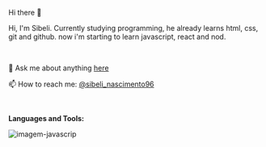 Hi there :pray:


Hi, I'm Sibeli. Currently studying programming, he already learns html, css, git and github. now i'm starting to learn javascript, react and nod.

<br>

💬 Ask me about anything <a href="https://www.linkedin.com/in/sibeli-nascimento-1544b1240"> here </a>

📫 How to reach me: <a href="https://instagram.com/sibeli_nascimento96?igshid=YmMyMTA2M2Y=">@sibeli_nascimento96</a>

<br>

<b>Languages and Tools:</b>

<img src="" alt="imagem-javascrip">

